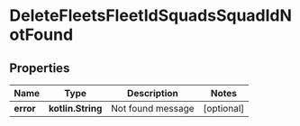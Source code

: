 
# DeleteFleetsFleetIdSquadsSquadIdNotFound

## Properties
Name | Type | Description | Notes
------------ | ------------- | ------------- | -------------
**error** | **kotlin.String** | Not found message |  [optional]



